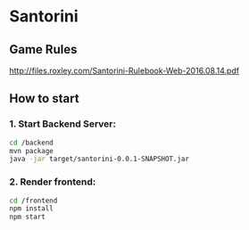 # Santorini

## Game Rules
http://files.roxley.com/Santorini-Rulebook-Web-2016.08.14.pdf

## How to start

### 1. Start Backend Server:
```bash
cd /backend
mvn package
java -jar target/santorini-0.0.1-SNAPSHOT.jar
```

### 2. Render frontend:
```bash
cd /frontend
npm install
npm start
```
